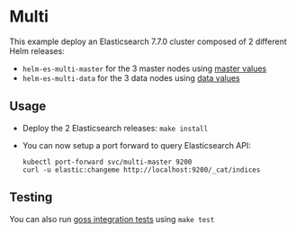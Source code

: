 # Multi

This example deploy an Elasticsearch 7.7.0 cluster composed of 2 different Helm
releases:

- `helm-es-multi-master` for the 3 master nodes using [master values][]
- `helm-es-multi-data` for the 3 data nodes using [data values][]

## Usage

* Deploy the 2 Elasticsearch releases: `make install`

* You can now setup a port forward to query Elasticsearch API:

  ```
  kubectl port-forward svc/multi-master 9200
  curl -u elastic:changeme http://localhost:9200/_cat/indices
  ```

## Testing

You can also run [goss integration tests][] using `make test`


[data values]: https://github.com/elastic/helm-charts/tree/master/elasticsearch/examples/multi/data.yaml
[goss integration tests]: https://github.com/elastic/helm-charts/tree/master/elasticsearch/examples/multi/test/goss.yaml
[master values]: https://github.com/elastic/helm-charts/tree/master/elasticsearch/examples/multi/master.yaml

